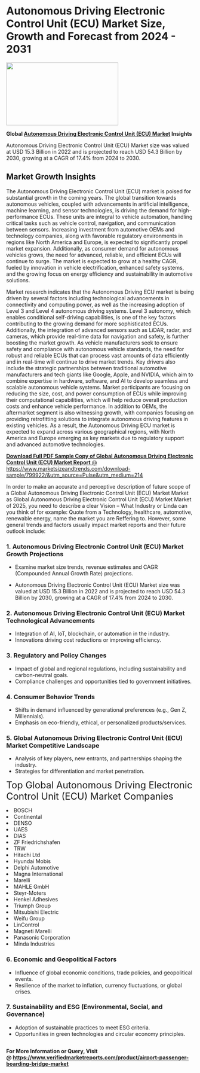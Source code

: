 <H1>Autonomous Driving Electronic Control Unit (ECU) Market Size, Growth and Forecast from 2024 - 2031</H1><img class="aligncenter size-medium wp-image-584254" src="https://thirdeyenews.in/wp-content/uploads/2024/09/Global-Market-Research-300x168.jpeg" alt="" width="300" height="168" /><p><strong>Global&nbsp;<a href="https://www.marketsizeandtrends.com/download-sample/799922/&amp;utm_source=Pulse&amp;utm_medium=214">Autonomous Driving Electronic Control Unit (ECU) Market</a> Insights</strong></p><p>Autonomous Driving Electronic Control Unit (ECU) Market size was valued at USD 15.3 Billion in 2022 and is projected to reach USD 54.3 Billion by 2030, growing at a CAGR of 17.4% from 2024 to 2030.</p><p><h2>Market Growth Insights</h2> <p>The Autonomous Driving Electronic Control Unit (ECU) market is poised for substantial growth in the coming years. The global transition towards autonomous vehicles, coupled with advancements in artificial intelligence, machine learning, and sensor technologies, is driving the demand for high-performance ECUs. These units are integral to vehicle automation, handling critical tasks such as vehicle control, navigation, and communication between sensors. Increasing investment from automotive OEMs and technology companies, along with favorable regulatory environments in regions like North America and Europe, is expected to significantly propel market expansion. Additionally, as consumer demand for autonomous vehicles grows, the need for advanced, reliable, and efficient ECUs will continue to surge. The market is expected to grow at a healthy CAGR, fueled by innovation in vehicle electrification, enhanced safety systems, and the growing focus on energy efficiency and sustainability in automotive solutions.</p> <p><a href="#"></a></p> <p>Market research indicates that the Autonomous Driving ECU market is being driven by several factors including technological advancements in connectivity and computing power, as well as the increasing adoption of Level 3 and Level 4 autonomous driving systems. Level 3 autonomy, which enables conditional self-driving capabilities, is one of the key factors contributing to the growing demand for more sophisticated ECUs. Additionally, the integration of advanced sensors such as LiDAR, radar, and cameras, which provide real-time data for navigation and safety, is further boosting the market growth. As vehicle manufacturers seek to ensure safety and compliance with autonomous vehicle standards, the need for robust and reliable ECUs that can process vast amounts of data efficiently and in real-time will continue to drive market trends. Key drivers also include the strategic partnerships between traditional automotive manufacturers and tech giants like Google, Apple, and NVIDIA, which aim to combine expertise in hardware, software, and AI to develop seamless and scalable autonomous vehicle systems. Market participants are focusing on reducing the size, cost, and power consumption of ECUs while improving their computational capabilities, which will help reduce overall production costs and enhance vehicle performance. In addition to OEMs, the aftermarket segment is also witnessing growth, with companies focusing on providing retrofitting solutions to integrate autonomous driving features in existing vehicles. As a result, the Autonomous Driving ECU market is expected to expand across various geographical regions, with North America and Europe emerging as key markets due to regulatory support and advanced automotive technologies. <p><a href="#"></p><p><span class=""><strong>Download Full PDF Sample Copy of Global Autonomous Driving Electronic Control Unit (ECU) Market Report</strong> @ <a href="https://www.marketsizeandtrends.com/download-sample/799922/&amp;utm_source=Pulse&amp;utm_medium=214" target="_blank">https://www.marketsizeandtrends.com/download-sample/799922/&amp;utm_source=Pulse&amp;utm_medium=214</a></span></p><p>In order to make an accurate and perceptive description of future scope of a Global&nbsp;Autonomous Driving Electronic Control Unit (ECU) Market Market as Global&nbsp;Autonomous Driving Electronic Control Unit (ECU) Market Market of 2025, you need to describe a clear Vision &ndash; What Industry or Linda can you think of for example: Quote from a Technology, healthcare, automotive, renewable energy, name the market you are Reffering to. However, some general trends and factors usually impact market reports and their future outlook include:</p><h3>1.&nbsp;<strong>Autonomous Driving Electronic Control Unit (ECU) Market Growth Projections</strong></h3><ul><li>Examine market size trends, revenue estimates and CAGR (Compounded Annual Growth Rate) projections.</li><li><p>Autonomous Driving Electronic Control Unit (ECU) Market size was valued at USD 15.3 Billion in 2022 and is projected to reach USD 54.3 Billion by 2030, growing at a CAGR of 17.4% from 2024 to 2030.</p></li></ul><h3>2.&nbsp;<strong>Autonomous Driving Electronic Control Unit (ECU) Market Technological Advancements</strong></h3><ul><li>Integration of AI, IoT, blockchain, or automation in the industry.</li><li>Innovations driving cost reductions or improving efficiency.</li></ul><h3>3.&nbsp;<strong>Regulatory and Policy Changes</strong></h3><ul><li>Impact of global and regional regulations, including sustainability and carbon-neutral goals.</li><li>Compliance challenges and opportunities tied to government initiatives.</li></ul><h3>4.&nbsp;<strong>Consumer Behavior Trends</strong></h3><ul><li>Shifts in demand influenced by generational preferences (e.g., Gen Z, Millennials).</li><li>Emphasis on eco-friendly, ethical, or personalized products/services.</li></ul><h3>5.&nbsp;<strong>Global Autonomous Driving Electronic Control Unit (ECU) Market Competitive Landscape</strong></h3><ul><li>Analysis of key players, new entrants, and partnerships shaping the industry.</li><li>Strategies for differentiation and market penetration.</li></ul><p data-pm-slice="1 1 []"><span style="color: inherit; font-family: inherit; font-size: 25px;">Top Global Autonomous Driving Electronic Control Unit (ECU) Market Companies</span></p><div class="" data-test-id=""><p><li>BOSCH</li><li> Continental</li><li> DENSO</li><li> UAES</li><li> DIAS</li><li> ZF Friedrichshafen</li><li> TRW</li><li> Hitachi Ltd</li><li> Hyundai Mobis</li><li> Delphi Automotive</li><li> Magna International</li><li> Marelli</li><li> MAHLE GmbH</li><li> Steyr-Moters</li><li> Henkel Adhesives</li><li> Triumph Group</li><li> Mitsubishi Electric</li><li> Weifu Group</li><li> LinControl</li><li> Magneti Marelli</li><li> Panasonic Corporation</li><li> Minda Industries</li></p></div><h3>6.&nbsp;<strong>Economic and Geopolitical Factors</strong></h3><ul><li>Influence of global economic conditions, trade policies, and geopolitical events.</li><li>Resilience of the market to inflation, currency fluctuations, or global crises.</li></ul><h3>7.&nbsp;<strong>Sustainability and ESG (Environmental, Social, and Governance)</strong></h3><ul><li>Adoption of sustainable practices to meet ESG criteria.</li><li>Opportunities in green technologies and circular economy principles.</li></ul><h2><strong style="font-size: 14px;">For More Information or Query, Visit @&nbsp;</strong><a style="background-color: #ffffff; font-size: 14px;" href="https://www.marketsizeandtrends.com/report/autonomous-driving-electronic-control-unit-ecu-market/" target="_blank">https://www.verifiedmarketreports.com/product/airport-passenger-boarding-bridge-market</a></h2>
